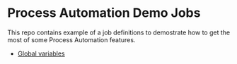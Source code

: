 # Process Automation Demo Jobs
This repo contains example of a job definitions to demostrate how to get the most of some Process Automation features.

 - [Global variables](GlobalVariables)
